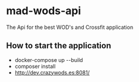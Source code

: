 # mad-wods-api
The Api for the best WOD's and Crossfit application 

## How to start the application
- docker-compose up --build
- composer install
- http://dev.crazywods.es:8081/
